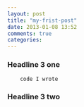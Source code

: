 ```yaml
---
layout: post
title: "my-frist-post"
date: 2013-01-08 13:52
comments: true
categories: 
---
```


### Headline 3 one

```
    code I wrote
```

### Headline 3 two
